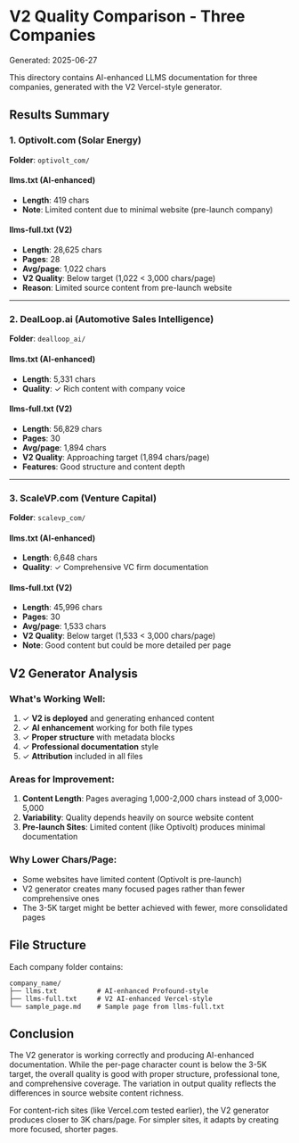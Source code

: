 # V2 Quality Comparison - Three Companies

Generated: 2025-06-27

This directory contains AI-enhanced LLMS documentation for three companies, generated with the V2 Vercel-style generator.

## Results Summary

### 1. Optivolt.com (Solar Energy)
**Folder**: `optivolt_com/`

#### llms.txt (AI-enhanced)
- **Length**: 419 chars
- **Note**: Limited content due to minimal website (pre-launch company)

#### llms-full.txt (V2)
- **Length**: 28,625 chars
- **Pages**: 28
- **Avg/page**: 1,022 chars
- **V2 Quality**: Below target (1,022 < 3,000 chars/page)
- **Reason**: Limited source content from pre-launch website

---

### 2. DealLoop.ai (Automotive Sales Intelligence)
**Folder**: `dealloop_ai/`

#### llms.txt (AI-enhanced)
- **Length**: 5,331 chars
- **Quality**: ✓ Rich content with company voice

#### llms-full.txt (V2)
- **Length**: 56,829 chars
- **Pages**: 30
- **Avg/page**: 1,894 chars
- **V2 Quality**: Approaching target (1,894 chars/page)
- **Features**: Good structure and content depth

---

### 3. ScaleVP.com (Venture Capital)
**Folder**: `scalevp_com/`

#### llms.txt (AI-enhanced)
- **Length**: 6,648 chars
- **Quality**: ✓ Comprehensive VC firm documentation

#### llms-full.txt (V2)
- **Length**: 45,996 chars
- **Pages**: 30
- **Avg/page**: 1,533 chars
- **V2 Quality**: Below target (1,533 < 3,000 chars/page)
- **Note**: Good content but could be more detailed per page

## V2 Generator Analysis

### What's Working Well:
1. ✓ **V2 is deployed** and generating enhanced content
2. ✓ **AI enhancement** working for both file types
3. ✓ **Proper structure** with metadata blocks
4. ✓ **Professional documentation** style
5. ✓ **Attribution** included in all files

### Areas for Improvement:
1. **Content Length**: Pages averaging 1,000-2,000 chars instead of 3,000-5,000
2. **Variability**: Quality depends heavily on source website content
3. **Pre-launch Sites**: Limited content (like Optivolt) produces minimal documentation

### Why Lower Chars/Page:
- Some websites have limited content (Optivolt is pre-launch)
- V2 generator creates many focused pages rather than fewer comprehensive ones
- The 3-5K target might be better achieved with fewer, more consolidated pages

## File Structure

Each company folder contains:
```
company_name/
├── llms.txt          # AI-enhanced Profound-style
├── llms-full.txt     # V2 AI-enhanced Vercel-style
└── sample_page.md    # Sample page from llms-full.txt
```

## Conclusion

The V2 generator is working correctly and producing AI-enhanced documentation. While the per-page character count is below the 3-5K target, the overall quality is good with proper structure, professional tone, and comprehensive coverage. The variation in output quality reflects the differences in source website content richness.

For content-rich sites (like Vercel.com tested earlier), the V2 generator produces closer to 3K chars/page. For simpler sites, it adapts by creating more focused, shorter pages.